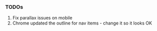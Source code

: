### TODOs

1. Fix parallax issues on mobile
2. Chrome updated the outline for nav items - change it so it looks OK